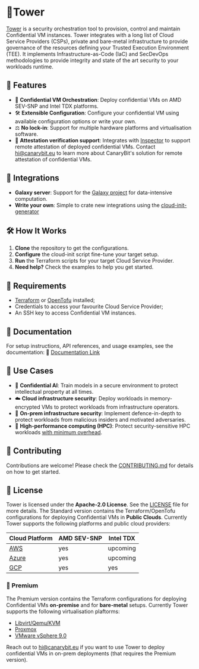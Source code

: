 # 🗼Tower  

[Tower](https://www.canarybit.eu/confidential-cloud-tower/) is a security orchestration tool to provision, control and 
maintain Confidential VM instances.
Tower integrates with a long list of Cloud Service Providers (CSPs), private and bare-metal infrastructure to provide 
governance of the resources defining your Trusted Execution Environment (TEE).
It implements Infrastructure-as-Code (IaC) and SecDevOps methodologies to provide integrity and state of the art security
to your workloads runtime.

## 🌟 Features
- 🤹 **Confidential VM Orchestration**: Deploy confidential VMs on AMD SEV-SNP and Intel TDX platforms.
- 🛠 **Extensible Configuration**: Configure your confidential VM using available configuration options or write your own.
- ⚖️ **No lock-in**: Support for multiple hardware platforms and virtualisation software.
- 🔬 **Attestation verification support**: Integrates with [Inspector](https://www.canarybit.eu/confidential-cloud-inspector/) 
to support remote attestation of deployed confidential VMs. Contact hi@canarybit.eu to learn more about CanaryBit's solution for remote attestation of confidential VMs.

## 🧩 Integrations
- **Galaxy server**: Support for the [Galaxy project](https://github.com/galaxyproject) for data-intensive computation.
- **Write your own**: Simple to crate new integrations using the [cloud-init-generator](https://github.com/canarybit/tower/tree/main/extensions/cloud-init-generator)

## 🛠️ How It Works
1. **Clone** the repository to get the configurations.
2. **Configure** the cloud-init script fine-tune your target setup.
3. **Run** the Terraform scripts for your target Cloud Service Provider.  
4. **Need help?** Check the examples to help you get started.


## 🧱 Requirements
- [Terraform](https://developer.hashicorp.com/terraform) or [OpenTofu](https://opentofu.org/docs/intro/install/) installed;
- Credentials to access your favourite Cloud Service Provider;
- An SSH key to access Confidential VM instances.

## 📖 Documentation
For setup instructions, API references, and usage examples, see the documentation:
🔗 [Documentation Link](https://docs.confidentialcloud.io/tower/)

## 🏀 Use Cases
- 🤖 **Confidential AI**: Train models in a secure environment to protect intellectual property at all times.
- ☁️ **Cloud infrastructure security**: Deploy workloads in memory-encrypted VMs to protect workloads from infrastructure operators.
- 🏰 **On-prem infrastructure security**: Implement defence-in-depth to protect workloads from malicious insiders and motivated adversaries.
- 💽 **High-performance computing (HPC)**: Protect security-sensitive HPC workloads 
[with minimum overhead](https://www.canarybit.eu/research-and-technological-leadership/).

## 💪 Contributing
Contributions are welcome! Please check the [CONTRIBUTING.md](#) for details on how to get started.

## 📑 License
Tower is licensed under the **Apache-2.0 License**. See the [LICENSE](LICENSE) file for more details.
The Standard version contains the Terraform/OpenTofu configurations for deploying Confidential VMs in **Public Clouds**.
Currently Tower supports the following platforms and public cloud providers:

| Cloud Platform  | AMD SEV-SNP | Intel TDX |
|-----------------| ------- |------- |
| [AWS](/aws)     | yes    | upcoming    |
| [Azure](/azure) | yes    | upcoming    |
| [GCP](/gcp)     | yes    | yes    |

### 💎 Premium
The Premium version contains the Terraform configurations for deploying Confidential VMs **on-premise** and for **bare-metal** setups.
Currently Tower supports the following virtualisation plaftorms:

- [Libvirt/Qemu/KVM](https://libvirt.org/)
- [Proxmox](https://www.proxmox.com/)
- [VMware vSphere 9.0](https://www.vmware.com/products/cloud-infrastructure/vsphere)

Reach out to [hi@canarybit.eu](mailto:hi@canarybit.eu) if you want to use Tower to deploy confidential VMs in on-prem deployments (that requires the Premium version).

